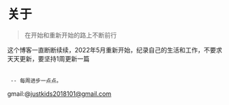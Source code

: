 # 关于


> 在开始和重新开始的路上不断前行

这个博客一直断断续续，2022年5月重新开始，纪录自己的生活和工作，不要求天天更新，要坚持1周更新一篇
</br></br>
```
 -- 每周进步一点点。
```
gmail:@justkids2018101@gmail.com
